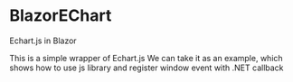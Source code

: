 # BlazorEChart
Echart.js in Blazor

This is a simple wrapper of Echart.js
We can take it as an example, which shows how to use js library and register window event with .NET callback